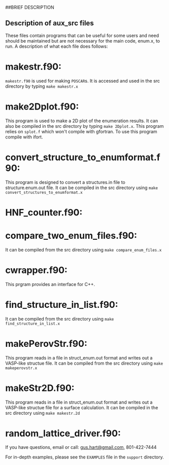 ##BRIEF DESCRIPTION

## Description of aux_src files

These files contain programs that can be useful for some users and need should be maintained but are not necessary for the main code, enum.x, to run. A description of what each file does follows:

# makestr.f90:
`makestr.f90` is used for making `POSCAR`s. It is accessed and used in the src directory by typing
`make makestr.x`

# make2Dplot.f90:
This program is used to make a 2D plot of the
enumeration results. It can also be compiled in the src directory by
typing `make 2Dplot.x`. This program relies on `splot.f` which won't
compile with gfortran. To use this program compile with ifort.

# convert_structure_to_enumformat.f90:
This program is designed to convert a structures.in file to structure.enum.out file. It can be compiled in the src directory using `make convert_structures_to_enumformat.x`

# HNF_counter.f90:

# compare_two_enum_files.f90:
It can be compiled from the src directory using `make compare_enum_files.x`

# cwrapper.f90:
This prgram provides an interface for C++.

# find_structure_in_list.f90:
It can be compiled from the src directory using `make find_structure_in_list.x`

# makePerovStr.f90:
This program reads in a file in struct_enum.out format and writes out a VASP-like structue file. It can be compiled from the src directory using `make makeperovstr.x`

# makeStr2D.f90:
This program reads in a file in struct_enum.out format and writes out a VASP-like structue file for a surface calculation. It can be compiled in the src directory using `make makestr.2d`

# random_lattice_driver.f90:

If you have questions, email or call: gus.hart@gmail.com, 801-422-7444

For in-depth examples, please see the `EXAMPLES` file in the `support` directory.
